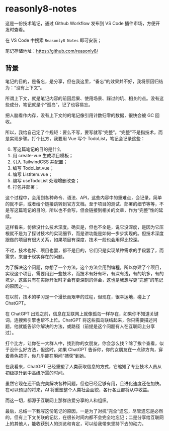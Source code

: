 # reasonly8-notes
这是一份技术笔记，通过 Github Workflow 发布到 VS Code 插件市场，方便开发时查看。

在 VS Code 中搜索 `Reasonly8 Notes` 即可安装；

笔记存储地址：https://github.com/reasonly8/

## 背景

笔记的目的，是备忘，是分享，但在我这里，“备忘”的效果并不好，我将原因归结为：“没有上下文”。

所谓上下文，就是笔记内容的前因后果、使用场景、踩过的坑、相关的点。没有这些成分，笔记就是个“孤岛”，记了也容易忘。

把人脑看作内存，没有上下文的的笔记像引用计数归零的数据，很快会被 GC 回收。

所以，我给自己定了个规矩：要么不写，要写就写“完整”。“完整”不是指技术，而是实现步骤。打个比方，我要用 Vue 写个 TodoList，笔记会记录这些：

0. 写这篇笔记的目的是什么
1. 用 create-vue 生成项目模板；
2. 引入 TailwindCSS 并配置；
3. 编写 TodoList.vue；
4. 编写 ListItem.vue；
5. 编写 useTodoList 处理增删改查；
6. 打包并部署；

这个过程中，会用到各种命令、语法、API，这些内容中的重难点，会记录，简单的就不讲，或者给个链接跳转到官方文档。至于项目的测试、部署的细节等等，不是写这篇笔记的目的，所以也不会写，但会链接到相关的文章，作为“完整”性的延续。

这样看来，仿佛没什么技术深度。确实是，但也不全是，说它没深度，是因为它压根就不是为了探讨技术的实现细节，而是讲功能是如何一步步实现的。但技术深度跟做的项目有很大关系，如果项目有深度，技术一般也会用得比较深。

不过，技术也好、项目也罢，都不是目的，它们只是实现某种需求的手段罢了，而需求，来自于现实存在的问题。

为了解决这个问题，你想了一个方法，这个方法会用到编程，所以你建了个项目，实现这个项目，需要用到一些技术，而技术有好有坏，有深有浅，有的坑多，有的坑少，这些只有在实际开发时才会有更深刻的体会，这也是我想写更“完整”的笔记的原因之一。

在以前，技术的学习是一个漫长而艰辛的过程，但现在，很幸运地，碰上了 ChatGPT。

在 ChatGPT 出现之前，信息在互联网上就像孤岛一样存在，如果你不知道关键词，连搜索引擎也帮不上忙。ChatGPT 将这些孤岛联结起来，你只需要描述问题，他就能告诉你解决的方法，或路径（前提是这个问题有人在互联网上分享过）。

打个比方，让你在一大群人中，找到你的女朋友，你会怎么找？除了挨个查看，似乎没什么好方法，但这时，如果 ChatGPT 告诉你，你的女朋友在一点钟方向，穿着黄色裙子，你几乎能在瞬间“捕获”到她。

在我看来，ChatGPT 已经重塑了人类获取信息的方式，它缩短了专业技术人员从初级提升到中高级所需的时间。

虽然它现在还不能完美解决各种问题，但也已经足够有用，且进化速度还在加快。在可以预见的将来，AI 将重塑整个人类社会面貌，各行各业都将从中收益。

而这一切，都源于互联网上那群热爱分享的人和组织。

最后，总结一下我写这份笔记的原因，一是为了对抗“完全”遗忘，尽管遗忘是必然的，但有上下文关联的记忆，在很长时间内都不会完全地忘记；二是分享给互联网上的其他人，能收获别人的浏览和肯定，可以给我带来坚持下去的动力。

